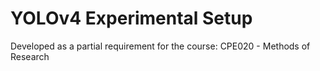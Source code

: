 # YOLOv4 Experimental Setup

Developed as a partial requirement for the course:
CPE020 - Methods of Research
